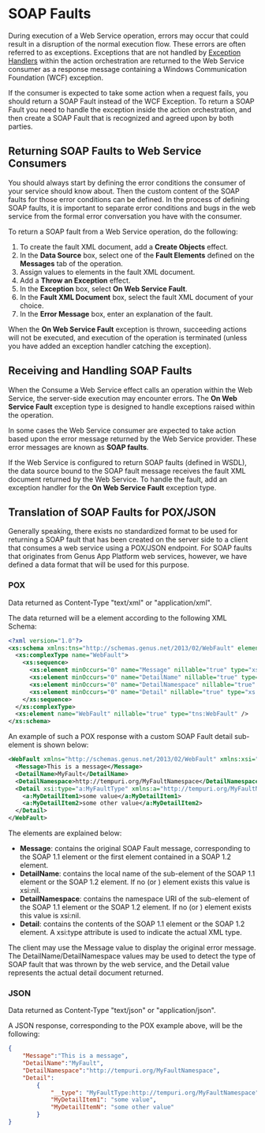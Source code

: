 # SOAP Faults

During execution of a Web Service operation, errors may occur that could result in a disruption of the normal execution flow. These errors are often referred to as exceptions. Exceptions that are not handled by [Exception Handlers](../action-orchestration/exception-handling.md "Exception Handlers") within the action orchestration are returned to the Web Service consumer as a response message containing a Windows Communication Foundation (WCF) exception.

If the consumer is expected to take some action when a request fails, you should return a SOAP Fault instead of the WCF Exception. To return a SOAP Fault you need to handle the exception inside the action orchestration, and then create a SOAP Fault that is recognized and agreed upon by both parties.


## Returning SOAP Faults to Web Service Consumers

You should always start by defining the error conditions the consumer of your service should know about. Then the custom content of the SOAP faults for those error conditions can be defined. In the process of defining SOAP faults, it is important to separate error conditions and bugs in the web service from the formal error conversation you have with the consumer.  

To return a SOAP fault from a Web Service operation, do the following:

1.  To create the fault XML document, add a **Create Objects** effect.
2.  In the **Data Source** box, select one of the **Fault Elements** defined on the **Messages** tab of the operation.
3.  Assign values to elements in the fault XML document.
4.  Add a **Throw an Exception** effect.
5.  In the **Exception** box, select **On Web Service Fault**.
6.  In the **Fault XML Document** box, select the fault XML document of your choice.
7.  In the **Error Message** box, enter an explanation of the fault.

When the **On Web Service Fault** exception is thrown, succeeding actions will not be executed, and execution of the operation is terminated (unless you have added an exception handler catching the exception).  



## Receiving and Handling SOAP Faults

When the Consume a Web Service effect calls an operation within the Web Service, the server-side execution may encounter errors. The **On Web Service Fault** exception type is designed to handle exceptions raised within the operation.

In some cases the Web Service consumer are expected to take action based upon the error message returned by the Web Service provider. These error messages are known as **SOAP faults**.

If the Web Service is configured to return SOAP faults (defined in WSDL), the data source bound to the SOAP fault message receives the fault XML document returned by the Web Service. To handle the fault, add an exception handler for the **On Web Service Fault** exception type.  



## Translation of SOAP Faults for POX/JSON

Generally speaking, there exists no standardized format to be used for returning a SOAP fault that has been created on the server side to a client that consumes a web service using a POX/JSON endpoint. For SOAP faults that originates from Genus App Platform web services, however, we have defined a data format that will be used for this purpose.

### POX

Data returned as Content-Type "text/xml" or "application/xml".

The data returned will be a <WebFault> element according to the following XML Schema:

```xml
<?xml version="1.0"?>
<xs:schema xmlns:tns="http://schemas.genus.net/2013/02/WebFault" elementFormDefault="qualified" targetNamespace="http://schemas.genus.net/2013/02/WebFault" xmlns:xs="http://www.w3.org/2001/XMLSchema" xmlns:xsi="http://www.w3.org/2001/XMLSchema-instance">
  <xs:complexType name="WebFault">
    <xs:sequence>
      <xs:element minOccurs="0" name="Message" nillable="true" type="xs:string" />
      <xs:element minOccurs="0" name="DetailName" nillable="true" type="xs:string" />
      <xs:element minOccurs="0" name="DetailNamespace" nillable="true" type="xs:string" />
      <xs:element minOccurs="0" name="Detail" nillable="true" type="xs:anyType" />
    </xs:sequence>
  </xs:complexType>
  <xs:element name="WebFault" nillable="true" type="tns:WebFault" />
</xs:schema>
```

An example of such a POX response with a custom <MyFault> SOAP Fault detail sub-element is shown below:

```xml
<WebFault xmlns="http://schemas.genus.net/2013/02/WebFault" xmlns:xsi="http://www.w3.org/2001/XMLSchema-instance">
  <Message>This is a message</Message>
  <DetailName>MyFault</DetailName>
  <DetailNamespace>http://tempuri.org/MyFaultNamespace</DetailNamespace>
  <Detail xsi:type="a:MyFaultType" xmlns:a="http://tempuri.org/MyFaultNamespace">
    <a:MyDetailItem1>some value</a:MyDetailItem1>
    <a:MyDetailItem2>some other value</a:MyDetailItem2>
  </Detail>
</WebFault>
```

The elements are explained below:

*   **Message**: contains the original SOAP Fault message, corresponding to the SOAP 1.1 <faultstring> element or the first <Text> element contained in a SOAP 1.2 <Reason> element.
*   **DetailName**: contains the local name of the sub-element of the SOAP 1.1 <detail> element or the SOAP 1.2 <Detail> element. If no <detail> (or <Detail>) element exists this value is xsi:nil.
*   **DetailNamespace**: contains the namespace URI of the sub-element of the SOAP 1.1 <detail> element or the SOAP 1.2 <Detail> element. If no <detail> (or <Detail>) element exists this value is xsi:nil.
*   **Detail**: contains the contents of the SOAP 1.1 <detail> element or the SOAP 1.2 <Detail> element. A xsi:type attribute is used to indicate the actual XML type.

The client may use the Message value to display the original error message. The DetailName/DetailNamespace values may be used to detect the type of SOAP fault that was thrown by the web service, and the Detail value represents the actual detail document returned.  

### JSON

Data returned as Content-Type "text/json" or "application/json".  

A JSON response, corresponding to the POX example above, will be the following:  

```json
{
    "Message":"This is a message",
    "DetailName":"MyFault",
    "DetailNamespace":"http://tempuri.org/MyFaultNamespace",
    "Detail":
        {
            "__type": "MyFaultType:http://tempuri.org/MyFaultNamespace",
            "MyDetailItem1": "some value",
            "MyDetailItemN": "some other value"
        }
}

